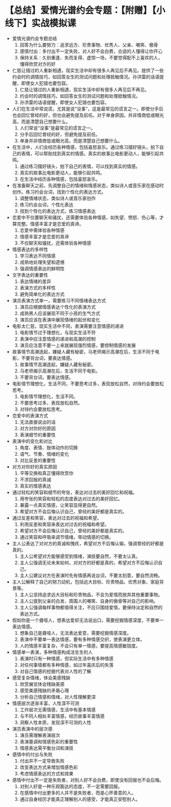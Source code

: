 # 【总结】爱情光谱约会专题：【附赠】【小线下】实战模拟课

-   爱情光谱约会专题总结
    1.  回答为什么要努力：追求远方、珍贵事物、优秀人、父亲、嘲笑、傲骨
    2.  感情付出：多付出不一定失败，对人好不会白费，合适的人懂得让你开心
    3.  保持关系：久别重逢、失而复得、虚惊一场，不要觉得配不上喜欢的人，懂得欣赏对方的好
-   仁慈让错过的人重新相遇，现实生活中却有很多人再见后不再见。提供了一些约会时的调情技巧，如回答女生的测试问题和处理抵触情况。孙洪雷的话语提醒，即使女人犯错也要包容。
    1.  仁慈让错过的人重新相遇，现实生活中却有很多人再见后不再见。
    2.  约会时的调情技巧，如回答女生的测试问题和处理抵触情况。
    3.  孙洪雷的话语提醒，即使女人犯错也要包容。
-   人们在生活中常说谎，尤其是说“没事”，这是最常见的谎言之一。即使分手后也会回忆曾经的好，但也会避免提及前任。对于单身原因，并非情商低或眼光高，而是清楚自己想要什么。
    1.  人们常说“没事”是最常见的谎言之一。
    2.  分手后回忆曾经的好，但避免提及前任。
    3.  单身并非情商低或眼光高，而是清楚自己想要什么。
-   在生活中，人们会经历各种情感，包括喜怒哀乐。通过练习摆好镜头，拍下自己的表情，可以帮助找到真实的情感。真实的故事比电影更动人，能够引起共鸣。
    1.  通过练习摆好镜头，拍下自己的表情，可以找到真实的情感。
    2.  真实的故事比电影更动人，能够引起共鸣。
    3.  在生活中经历各种情感，包括喜怒哀乐。
-   在准备聊天之前，先调整自己的情绪和情感状态，类似诗人或音乐家在感动时创作。练习约会台词，找到个性化的表达方式。
    1.  调整情绪状态，类似诗人或音乐家创作
    2.  练习约会台词，个性化表达
    3.  找到个性化的表达方式，练习情感表达
-   恋爱中不仅要聊天和骚扰，还需要体验各种情感，如失望、愤怒、伤心等，才算完整。情感丰富才是恋爱的真谛。
    1.  恋爱中需体验各种情感
    2.  情感丰富才是恋爱的真谛
    3.  不仅聊天和骚扰，还需体验各种情感
-   情感表达的多样性
    1.  学习表达不同情感
    2.  成熟地处理失望和遗憾
    3.  强调情感表达的鲜明性
-   文字表达的重要性
    1.  表达情绪的差异
    2.  表演方式的多样性
    3.  避免简单化的表达方式
-   演员表演方式单一，需要练习不同情绪表达方式
    1.  演员应根据情感表达个性化的表演方式
    2.  成熟男人应该展现不同于小孩的生气方式
    3.  演员应该在表演中展现情绪的起伏和变化
-   电影太仁慈，现实生活中不同，表演需要注意情感的递进
    1.  电影情节过于理想化，与现实生活不符
    2.  表演中应注意情感的递进和高潮的控制
    3.  演员应注意不要一上来就展现强烈情感，要控制情感的发展
-   故事情节高潮迭起，嫌疑人藏有秘密，马老师揭示高潮在后，生活不同于电影，不要背台词，要表达情感。
    1.  故事情节高潮迭起，嫌疑人藏有秘密。
    2.  马老师揭示高潮在后，生活不同于电影。
    3.  不要背台词，要表达情感。
-   电影情节理想化，生活不同，不要思考过多，表现放松自然，对待约会要放松思考。
    1.  电影情节理想化，生活不同。
    2.  不要思考过多，表现放松自然。
    3.  对待约会要放松思考。
-   恋爱中的表演方式
    1.  无法直接说出的话
    2.  对方对你好的原因
    3.  表演细节的重要性
-   表演中的变化和对比
    1.  角度、表情、肢体动作的切换
    2.  语气、节奏、情绪的变化
    3.  对比反差的重要性
-   对方对你好的真实原因
    1.  平等交换和真正懂得欣赏你
    2.  不求回报的真诚
    3.  真实的情感表达
-   通过轻松的笑容和细节的夸张，表达对过去的美好回忆和祝福。
    1.  用夸张的笑容和轻松的态度表达对过去的美好回忆。
    2.  暴露一点真实情感，让笑容显得更自然。
    3.  希望对方不会后悔认识自己，曾经的美好都是真实的。
-   通过反差和笑容，表达对过去的祝福和希望。
    1.  利用反差和笑容来表达对过去的祝福和希望。
    2.  希望对方不会后悔认识自己，曾经的美好都是真实的。
    3.  通过笑容和呼吸来调节情绪，带动情感的切换。
-   主人公表达了对对方的真诚和愧疚，希望对方不后悔认输，强调曾经的好都是真的。
    1.  主人公希望对方能够感受到情绪，演技要自然，不要太认真。
    2.  主人公强调无论未来如何，对对方的好都是真的，希望对方不后悔认识自己。
    3.  主人公建议对方在表演时先有情感再说台词，不要太刻意，要自然流畅。
-   主人公解释了自己的努力动机，包括远大目标、珍贵物品、优秀对象、家庭背景等。
    1.  主人公坚持追求远大目标和珍贵物品，不会为爱情而放弃其他重要事物。
    2.  主人公提到父亲的白发、周围人的嘲笑、自身的傲骨等对自己的影响。
    3.  主人公强调每样事物都值得关注，不应只围绕爱情，要保持淡定和自然的表达方式。
-   假如你是一个聋哑人，想表达爱却无法说出口，需要挖掘情感深度，不要单一表达情感。
    1.  想象自己是聋哑人，无法表达爱意，需要挖掘情感深度。
    2.  表演中不要单一表达情感，要有多种情感交织，使表演更立体。
    3.  人的情感丰富复杂，不会只有单一情感，要提高情感敏锐度。
-   情感单一表演，多种情感构成活生生的人
    1.  表演时只有一种情感，但实际生活中有多种情感
    2.  对任何事情都有多种情感，如过年喜庆后的失落
    3.  对自己情感的挖掘代表对人性的了解
-   感受复杂情绪，体会美感残缺
    1.  欣赏展览体会残缺美感
    2.  感受美感残缺的矛盾心理
    3.  分析自己情感和情绪，对人性理解更深
-   情感层次逐渐丰富，人性深不可测
    1.  工作层次无需情感，生活中有基本情感
    2.  与不同人相处丰富情感，经历故事丰富情感
    3.  洞察人性本质，发现深不可测的人性
-   演员表演中的层次感
    1.  演员需理解表演层次
    2.  表演基调和情感色彩的重要性
    3.  情感表达需平衡台词和演技
-   感情中的付出与失败
    1.  付出并不一定导致失败
    2.  改变表达方式来增加情感色彩
    3.  考虑情感表达的方式和效果
-   感情中付出不一定是失败者，对别人好不会白费，即使没有回报也不会后悔。
    1.  对别人好是一种乐观豁达的态度，不一定需要回报。
    2.  在感情中付出更多的人并不是失败者，而是心怀善意的人。
    3.  通过自身经历才能真正理解别人的感受，才能真正安慰别人。